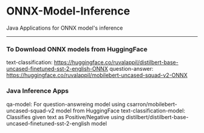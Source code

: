 # ONNX-Model-Inference
Java Applications for ONNX model's inference

--------------------------------------------
### To Download ONNX models from HuggingFace
text-classification: https://huggingface.co/ruvalappil/distilbert-base-uncased-finetuned-sst-2-english-ONNX
question-answer: https://huggingface.co/ruvalappil/mobilebert-uncased-squad-v2-ONNX 

### Java Inference Apps
qa-model: For question-answreing model using csarron/mobilebert-uncased-squad-v2 model from HuggingFace
text-classification-model: Classifies given text as Positive/Negative using distilbert/distilbert-base-uncased-finetuned-sst-2-english model
